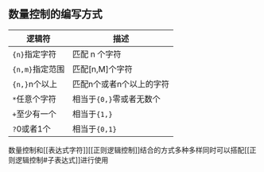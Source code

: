 数量控制的编写方式
---
| 逻辑符          | 描述                     |
| --------------- | ------------------------ |
| `{n}`指定字符   | 匹配 n 个字符            |
| `{n,m}`指定范围 | 匹配[n,M]个字符          |
| `{n,}`n个以上   | 匹配n个或者n个以上的字符 |
| `*`任意个字符   | 相当于`{0,}`零或者无数个 |
| `+`至少有一个   | 相当于`{1,}`             |
| `?`0或者1个     | 相当于`{0,1}`            |

数量控制和[[表达式字符]][[正则逻辑控制]]结合的方式多种多样同时可以搭配[[正则逻辑控制#子表达式]]进行使用